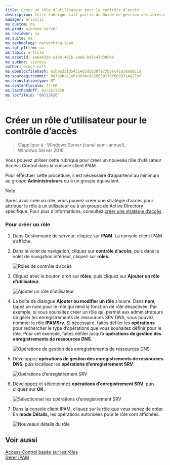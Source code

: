 ```yaml
---
title: Créer un rôle d’utilisateur pour le contrôle d’accès
description: Cette rubrique fait partie du Guide de gestion des adresses IP (IPAM) de Windows Server 2016.
manager: brianlic
ms.custom: na
ms.prod: windows-server
ms.reviewer: na
ms.suite: na
ms.technology: networking-ipam
ms.tgt_pltfrm: na
ms.topic: article
ms.assetid: ae6a42db-a104-401b-a8e6-b85c47d30b46
ms.author: lizross
author: eross-msft
ms.openlocfilehash: 61b8a331d5451e65d2b29f973b66c41a2aad8c1a
ms.sourcegitcommit: da7b9bce1eba369bcd156639276f6899714e279f
ms.translationtype: MT
ms.contentlocale: fr-FR
ms.lasthandoff: 03/26/2020
ms.locfileid: "80312626"
---
```

# <a name="create-a-user-role-for-access-control"></a>Créer un rôle d’utilisateur pour le contrôle d’accès

>S’applique à : Windows Server (canal semi-annuel), Windows Server 2016

Vous pouvez utiliser cette rubrique pour créer un nouveau rôle d’utilisateur Access Control dans la console client IPAM.  
  
Pour effectuer cette procédure, il est nécessaire d’appartenir au minimum au groupe **Administrateurs** ou à un groupe équivalent.  
  
> [!NOTE]  
> Après avoir créé un rôle, vous pouvez créer une stratégie d’accès pour attribuer le rôle à un utilisateur ou à un groupe de Active Directory spécifique. Pour plus d’informations, consultez [créer une stratégie d’accès](../../technologies/ipam/Create-an-Access-Policy.md).  
  
### <a name="to-create-a-role"></a>Pour créer un rôle  
  
1.  Dans Gestionnaire de serveur, cliquez sur **IPAM**. La console client IPAM s’affiche.  
  
2.  Dans le volet de navigation, cliquez sur **contrôle d’accès**, puis dans le volet de navigation inférieur, cliquez sur **rôles**.  
  
    ![Rôles de contrôle d’accès](../../media/Create-a-User-Role-for-Access-Control/ipam_CreateUserRole_01.jpg)  
  
3.  Cliquez avec le bouton droit sur **rôles**, puis cliquez sur **Ajouter un rôle d’utilisateur**.  
  
    ![Ajouter un rôle d’utilisateur](../../media/Create-a-User-Role-for-Access-Control/ipam_CreateUserRole_02.jpg)  
  
4.  La boîte de dialogue **Ajouter ou modifier un rôle** s’ouvre. Dans **nom**, tapez un nom pour le rôle qui rend la fonction de rôle désactivée. Par exemple, si vous souhaitez créer un rôle qui permet aux administrateurs de gérer les enregistrements de ressources SRV DNS, vous pouvez nommer le rôle **IPAMSrv**. Si nécessaire, faites défiler les **opérations** pour rechercher le type d’opérations que vous souhaitez définir pour le rôle. Pour cet exemple, faites défiler jusqu’à **opérations de gestion des enregistrements de ressources DNS**.  
  
    ![Opérations de gestion des enregistrements de ressources DNS](../../media/Create-a-User-Role-for-Access-Control/ipam_CreateUserRole_03.jpg)  
  
5.  Développez **opérations de gestion des enregistrements de ressources DNS**, puis localisez les **opérations d’enregistrement SRV**.  
  
    ![Opérations d’enregistrement SRV](../../media/Create-a-User-Role-for-Access-Control/ipam_CreateUserRole_04.jpg)  
  
6.  Développez et sélectionnez **opérations d’enregistrement SRV**, puis cliquez sur **OK**.  
  
    ![Sélectionner les opérations d’enregistrement SRV](../../media/Create-a-User-Role-for-Access-Control/ipam_CreateUserRole_05.jpg)  
  
7.  Dans la console client IPAM, cliquez sur le rôle que vous venez de créer. En **mode Détails,** les opérations autorisées pour le rôle sont affichées.  
  
    ![Nouveaux détails du rôle](../../media/Create-a-User-Role-for-Access-Control/ipam_CreateUserRole_06.jpg)  
  
## <a name="see-also"></a>Voir aussi  
[Access Control basée sur les rôles](Role-based-Access-Control.md)  
[Gérer IPAM](Manage-IPAM.md)  
  


